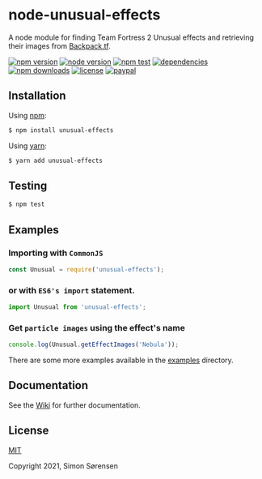 # node-unusual-effects
A node module for finding Team Fortress 2 Unusual effects and retrieving their images from [Backpack.tf](https://backpack.tf/developer/particles).

[![npm version](https://img.shields.io/npm/v/unusual-effects.svg)](https://npmjs.com/package/unusual-effects)
[![node version](https://img.shields.io/node/v/unusual-effects)](https://nodejs.org/en/about/releases/)
[![npm test](https://img.shields.io/github/workflow/status/SnaBe/node-unusual-effects/Node.js%20%7C%20Ubuntu?logo=github)](https://github.com/SnaBe/node-unusual-effects/actions/workflows/test.yml)
[![dependencies](https://img.shields.io/librariesio/release/npm/unusual-effects)](https://www.npmjs.com/package/unusual-effects)
[![npm downloads](https://img.shields.io/npm/dm/unusual-effects.svg)](https://npmjs.com/package/unusual-effects)
[![license](https://img.shields.io/npm/l/unusual-effects.svg)](https://github.com/SnaBe/node-unusual-effects/blob/master/LICENSE)
[![paypal](https://img.shields.io/badge/paypal-donate-yellow.svg)](https://www.paypal.me/snabe)

## Installation

Using [npm](https://www.npmjs.com/package/unusual-effects):
```bash
$ npm install unusual-effects
```

Using [yarn](https://yarnpkg.com/package/unusual-effects):

```bash
$ yarn add unusual-effects
```

## Testing 
```bash
$ npm test
```

## Examples

### Importing with `CommonJS`

```js
const Unusual = require('unusual-effects');
```

### or with `ES6's import` statement.

```js
import Unusual from 'unusual-effects';
```

### Get `particle images` using the effect's name

```js
console.log(Unusual.getEffectImages('Nebula'));
```

There are some more examples available in the [examples](https://github.com/SnaBe/node-unusual-effects/tree/master/examples) directory.

## Documentation

See the [Wiki](https://github.com/SnaBe/node-unusual-effects/wiki) for further documentation.

## License

[MIT](LICENSE)

Copyright 2021, Simon Sørensen